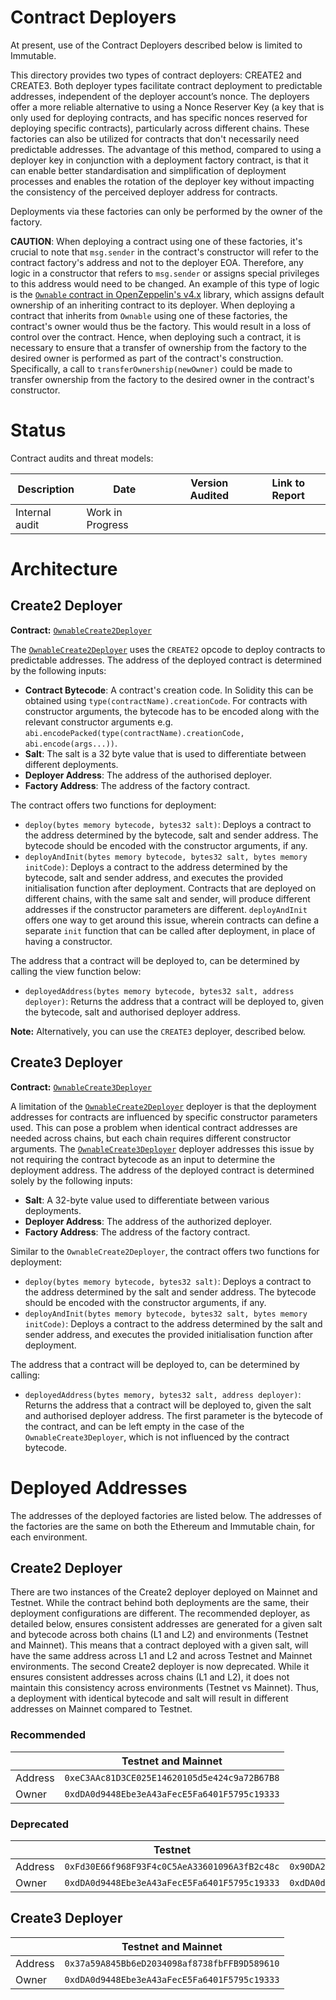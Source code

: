 # Contract Deployers

At present, use of the Contract Deployers described below is limited to Immutable. 

This directory provides two types of contract deployers: CREATE2 and CREATE3. Both deployer types facilitate contract deployment to predictable addresses, independent of the deployer account’s nonce. The deployers offer a more reliable alternative to using a Nonce Reserver Key (a key that is only used for deploying contracts, and has specific nonces reserved for deploying specific contracts), particularly across different chains. These factories can also be utilized for contracts that don't necessarily need predictable addresses. The advantage of this method, compared to using a deployer key in conjunction with a deployment factory contract, is that it can enable better standardisation and simplification of deployment processes and enables the rotation of the deployer key without impacting the consistency of the perceived deployer address for contracts.

Deployments via these factories can only be performed by the owner of the factory. 

**CAUTION**: When deploying a contract using one of these factories, it's crucial to note that `msg.sender` in the contract's constructor will refer to the contract factory's address and not to the deployer EOA. Therefore, any logic in a constructor that refers to `msg.sender` or assigns special privileges to this address would need to be changed.
An example of this type of logic is the [`Ownable` contract in OpenZeppelin's v4.x](https://docs.openzeppelin.com/contracts/4.x/api/access#Ownable) library, which assigns default ownership of an inheriting contract to its deployer. When deploying a contract that inherits from `Ownable` using one of these factories, the contract's owner would thus be the factory. This would result in a loss of control over the contract. Hence, when deploying such a contract, it is necessary to ensure that a transfer of ownership from the factory to the desired owner is performed as part of the contract's construction. Specifically, a call to `transferOwnership(newOwner)` could be made to transfer ownership from the factory to the desired owner in the contract's constructor.


# Status

Contract audits and threat models:

| Description               | Date             |Version Audited  | Link to Report |
|---------------------------|------------------|-----------------|----------------|
| Internal audit            | Work in Progress |                 |                |


# Architecture

## Create2 Deployer

**Contract:** [`OwnableCreate2Deployer`](./create2/OwnableCreate2Deployer.sol)

The [`OwnableCreate2Deployer`](./create2/OwnableCreate2Deployer.sol) uses the `CREATE2` opcode to deploy contracts to predictable addresses. The address of the deployed contract is determined by the following inputs:
- **Contract Bytecode**: A contract's creation code. In Solidity this can be obtained using `type(contractName).creationCode`. For contracts with constructor arguments, the bytecode has to be encoded along with the relevant constructor arguments e.g. `abi.encodePacked(type(contractName).creationCode, abi.encode(args...))`.
- **Salt**: The salt is a 32 byte value that is used to differentiate between different deployments.
- **Deployer Address**: The address of the authorised deployer.
- **Factory Address**: The address of the factory contract.

The contract offers two functions for deployment:
- `deploy(bytes memory bytecode, bytes32 salt)`: Deploys a contract to the address determined by the bytecode, salt and sender address. The bytecode should be encoded with the constructor arguments, if any.
- `deployAndInit(bytes memory bytecode, bytes32 salt, bytes memory initCode)`: Deploys a contract to the address determined by the bytecode, salt and sender address, and executes the provided initialisation function after deployment. Contracts that are deployed on different chains, with the same salt and sender, will produce different addresses if the constructor parameters are different. `deployAndInit` offers one way to get around this issue, wherein contracts can define a separate `init` function that can be called after deployment, in place of having a constructor.

The address that a contract will be deployed to, can be determined by calling the view function below:
- `deployedAddress(bytes memory bytecode, bytes32 salt, address deployer)`: Returns the address that a contract will be deployed to, given the bytecode, salt and authorised deployer address.

**Note:**  Alternatively, you can use the `CREATE3` deployer, described below.

## Create3 Deployer
**Contract:** [`OwnableCreate3Deployer`](./create3/OwnableCreate3Deployer.sol) 

A limitation of the [`OwnableCreate2Deployer`](./create2/OwnableCreate2Deployer.sol) deployer is that the deployment addresses for contracts are influenced by specific constructor parameters used. This can pose a problem when identical contract addresses are needed across chains, but each chain requires different constructor arguments. The [`OwnableCreate3Deployer`](./create3/OwnableCreate3Deployer.sol) deployer addresses this issue by not requiring the contract bytecode as an input to determine the deployment address. The address of the deployed contract is determined solely by the following inputs:
- **Salt**: A 32-byte value used to differentiate between various deployments.
- **Deployer Address**: The address of the authorized deployer.
- **Factory Address**: The address of the factory contract.

Similar to the `OwnableCreate2Deployer`, the contract offers two functions for deployment:
- `deploy(bytes memory bytecode, bytes32 salt)`: Deploys a contract to the address determined by the salt and sender address. The bytecode should be encoded with the constructor arguments, if any.
- `deployAndInit(bytes memory bytecode, bytes32 salt, bytes memory initCode)`: Deploys a contract to the address determined by the salt and sender address, and executes the provided initialisation function after deployment.

The address that a contract will be deployed to, can be determined by calling:
- `deployedAddress(bytes memory, bytes32 salt, address deployer)`: Returns the address that a contract will be deployed to, given the salt and authorised deployer address. The first parameter is the bytecode of the contract, and can be left empty in the case of the `OwnableCreate3Deployer`, which is not influenced by the contract bytecode.



# Deployed Addresses
The addresses of the deployed factories are listed below. The addresses of the factories are the same on both the Ethereum and Immutable chain, for each environment.

## Create2 Deployer
There are two instances of the Create2 deployer deployed on Mainnet and Testnet. 
While the contract behind both deployments are the same, their deployment configurations are different. The recommended deployer, as detailed below, ensures consistent addresses are generated for a given salt and bytecode across both chains (L1 and L2) and environments (Testnet and Mainnet). This means that a contract deployed with a given salt, will have the same address across L1 and L2 and across Testnet and Mainnet environments.
The second Create2 deployer is now deprecated. While it ensures consistent addresses across chains (L1 and L2), it does not maintain this consistency across environments (Testnet vs Mainnet). Thus, a deployment with identical bytecode and salt will result in different addresses on Mainnet compared to Testnet.

### Recommended

|         | Testnet and Mainnet                          |
|---------|----------------------------------------------|
| Address | `0xeC3AAc81D3CE025E14620105d5e424c9a72B67B8` |
| Owner   | `0xdDA0d9448Ebe3eA43aFecE5Fa6401F5795c19333` |


### Deprecated

|         | Testnet                                      | Mainnet                                      |
|---------|----------------------------------------------|----------------------------------------------|
| Address | `0xFd30E66f968F93F4c0C5AeA33601096A3fB2c48c` | `0x90DA206238384D33d7A35DCd7119c0CE76D37921` |
| Owner   | `0xdDA0d9448Ebe3eA43aFecE5Fa6401F5795c19333` | `0xdDA0d9448Ebe3eA43aFecE5Fa6401F5795c19333` |

## Create3 Deployer

|         | Testnet and Mainnet                          |
|---------|----------------------------------------------|
| Address | `0x37a59A845Bb6eD2034098af8738fbFFB9D589610` |
| Owner   | `0xdDA0d9448Ebe3eA43aFecE5Fa6401F5795c19333` |


